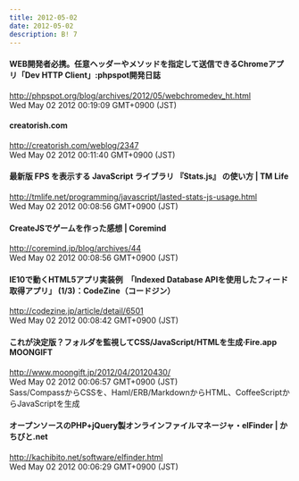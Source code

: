 ```yaml
---
title: 2012-05-02
date: 2012-05-02
description: B! 7
---
```


#### WEB開発者必携。任意ヘッダーやメソッドを指定して送信できるChromeアプリ「Dev HTTP Client」:phpspot開発日誌
http://phpspot.org/blog/archives/2012/05/webchromedev_ht.html<br>
Wed May 02 2012 00:19:09 GMT+0900 (JST)<br>


#### creatorish.com
http://creatorish.com/weblog/2347<br>
Wed May 02 2012 00:11:40 GMT+0900 (JST)<br>


#### 最新版 FPS を表示する JavaScript ライブラリ 『Stats.js』 の使い方 | TM Life
http://tmlife.net/programming/javascript/lasted-stats-js-usage.html<br>
Wed May 02 2012 00:08:56 GMT+0900 (JST)<br>


#### CreateJSでゲームを作った感想 | Coremind
http://coremind.jp/blog/archives/44<br>
Wed May 02 2012 00:08:56 GMT+0900 (JST)<br>


#### IE10で動くHTML5アプリ実装例　「Indexed Database APIを使用したフィード取得アプリ」 (1/3)：CodeZine（コードジン）
http://codezine.jp/article/detail/6501<br>
Wed May 02 2012 00:08:42 GMT+0900 (JST)<br>


#### これが決定版？フォルダを監視してCSS/JavaScript/HTMLを生成·Fire.app MOONGIFT
http://www.moongift.jp/2012/04/20120430/<br>
Wed May 02 2012 00:06:57 GMT+0900 (JST)<br>
Sass/CompassからCSSを、Haml/ERB/MarkdownからHTML、CoffeeScriptからJavaScriptを生成


#### オープンソースのPHP+jQuery製オンラインファイルマネージャ・elFinder | かちびと.net
http://kachibito.net/software/elfinder.html<br>
Wed May 02 2012 00:06:29 GMT+0900 (JST)<br>



